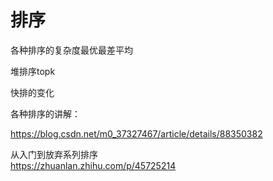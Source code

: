 # 排序

各种排序的复杂度最优最差平均

堆排序topk

快排的变化

各种排序的讲解：

https://blog.csdn.net/m0_37327467/article/details/88350382

从入门到放弃系列排序<br>
https://zhuanlan.zhihu.com/p/45725214 <br>